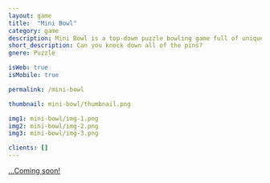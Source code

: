 ```yaml
---
layout: game
title:  "Mini Bowl"
category: game
description: Mini Bowl is a top-down puzzle bowling game full of unique and challenging puzzles! Can you knock down all of the pins?
short_description: Can you knock down all of the pins?
gnere: Puzzle

isWeb: true
isMobile: true

permalink: /mini-bowl

thumbnail: mini-bowl/thumbnail.png

img1: mini-bowl/img-1.png
img2: mini-bowl/img-2.png
img3: mini-bowl/img-3.png

clients: []
---
```


<a href="" class="button-normal" target="_BLANK">...Coming soon!</a>
